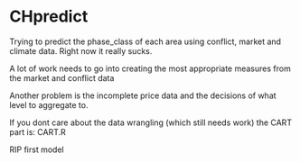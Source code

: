 # CHpredict

Trying to predict the phase_class of each area using conflict, market and climate data.  Right now it really sucks.  

A lot of work needs to go into creating the most appropriate measures from the market and conflict data

Another problem is the incomplete price data and the decisions of what level to aggregate to.

If you dont care about the data wrangling (which still needs work) the CART part is: CART.R

RIP first model

